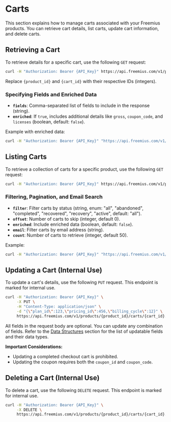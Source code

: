 # Carts

This section explains how to manage carts associated with your Freemius products. You can retrieve cart details, list carts, update cart information, and delete carts.

## Retrieving a Cart

To retrieve details for a specific cart, use the following `GET` request:

```bash
curl -H "Authorization: Bearer {API_Key}" https://api.freemius.com/v1/products/{product_id}/carts/{cart_id}.json
```

Replace `{product_id}` and `{cart_id}` with their respective IDs (integers).

### Specifying Fields and Enriched Data

* **`fields`**:  Comma-separated list of fields to include in the response (string).
* **`enriched`**:  If `true`, includes additional details like `gross`, `coupon_code`, and `licenses` (boolean, default: `false`).

Example with enriched data:

```bash
curl -H "Authorization: Bearer {API_Key}" "https://api.freemius.com/v1/products/{product_id}/carts/{cart_id}.json?enriched=true"
```

## Listing Carts

To retrieve a collection of carts for a specific product, use the following `GET` request:

```bash
curl -H "Authorization: Bearer {API_Key}" https://api.freemius.com/v1/products/{product_id}/carts.json
```

### Filtering, Pagination, and Email Search

* **`filter`**: Filter carts by status (string, enum: "all", "abandoned", "completed", "recovered", "recovery", "active", default: "all").
* **`offset`**: Number of carts to skip (integer, default 0).
* **`enriched`**: Include enriched data (boolean, default: `false`).
* **`email`**: Filter carts by email address (string).
* **`count`**: Number of carts to retrieve (integer, default 50).

Example:

```bash
curl -H "Authorization: Bearer {API_Key}" "https://api.freemius.com/v1/products/{product_id}/carts.json?filter=abandoned&count=20&enriched=true"
```

## Updating a Cart (Internal Use)

To update a cart's details, use the following `PUT` request. This endpoint is marked for internal use.

```bash
curl -H "Authorization: Bearer {API_Key}" \
     -X PUT \
     -H "Content-Type: application/json" \
     -d "{\"plan_id\":123,\"pricing_id\":456,\"billing_cycle\":12}" \
     https://api.freemius.com/v1/products/{product_id}/carts/{cart_id}.json
```

All fields in the request body are optional. You can update any combination of fields.  Refer to the [Data Structures](14.DataStructures.md) section for the list of updatable fields and their data types.

**Important Considerations:**

* Updating a completed checkout cart is prohibited.
* Updating the coupon requires both the `coupon_id` and `coupon_code`.

## Deleting a Cart (Internal Use)

To delete a cart, use the following `DELETE` request.  This endpoint is marked for internal use.

```bash
curl -H "Authorization: Bearer {API_Key}" \
     -X DELETE \
     https://api.freemius.com/v1/products/{product_id}/carts/{cart_id}.json
```
